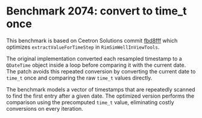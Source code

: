 # Benchmark 2074: convert to time_t once

This benchmark is based on Ceetron Solutions commit [fbd8fff](https://github.com/OPM/ResInsight/commit/fbd8fffcca2bba25a66dd7ef385436322669e21c) which optimizes `extractValueForTimeStep` in `RimSimWellInViewTools`.

The original implementation converted each resampled timestamp to a `QDateTime` object inside a loop before comparing it with the current date. The patch avoids this repeated conversion by converting the current date to `time_t` once and comparing the raw `time_t` values directly.

The benchmark models a vector of timestamps that are repeatedly scanned to find the first entry after a given date. The optimized version performs the comparison using the precomputed `time_t` value, eliminating costly conversions on every iteration.
